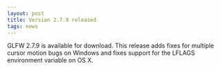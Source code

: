 ```yaml
---
layout: post
title: Version 2.7.9 released
tags: news
---
```


GLFW 2.7.9 is available for download. 
This release adds fixes for multiple cursor motion bugs on Windows and
fixes support for the LFLAGS environment variable on OS X.
